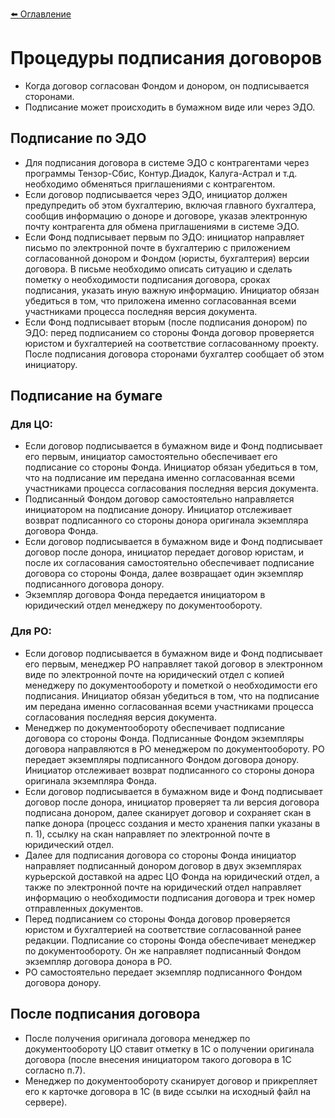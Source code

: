 [⬅️ Оглавление](../README.md)

# Процедуры подписания договоров

- Когда договор согласован Фондом и донором, он подписывается сторонами.
- Подписание может происходить в бумажном виде или через ЭДО.

## Подписание по ЭДО
- Для подписания договора в системе ЭДО с контрагентами через программы Тензор-Сбис, Контур.Диадок, Калуга-Астрал и т.д. необходимо обменяться приглашениями с контрагентом.
- Если договор подписывается через ЭДО, инициатор должен предупредить об этом бухгалтерию, включая главного бухгалтера, сообщив информацию о доноре и договоре, указав электронную почту контрагента для обмена приглашениями в системе ЭДО.
- Если Фонд подписывает первым по ЭДО: инициатор направляет письмо по электронной почте в бухгалтерию с приложением согласованной донором и Фондом (юристы, бухгалтерия) версии договора. В письме необходимо описать ситуацию и сделать пометку о необходимости подписания договора, сроках подписания, указать иную важную информацию. Инициатор обязан убедиться в том, что приложена именно согласованная всеми участниками процесса последняя версия документа.
- Если Фонд подписывает вторым (после подписания донором) по ЭДО: перед подписанием со стороны Фонда договор проверяется юристом и бухгалтерией на соответствие согласованному проекту. После подписания договора сторонами бухгалтер сообщает об этом инициатору.

## Подписание на бумаге
### Для ЦО:
- Если договор подписывается в бумажном виде и Фонд подписывает его первым, инициатор самостоятельно обеспечивает его подписание со стороны Фонда. Инициатор обязан убедиться в том, что на подписание им передана именно согласованная всеми участниками процесса согласования последняя версия документа.
- Подписанный Фондом договор самостоятельно направляется инициатором на подписание донору. Инициатор отслеживает возврат подписанного со стороны донора оригинала экземпляра договора Фонда.
- Если договор подписывается в бумажном виде и Фонд подписывает договор после донора, инициатор передает договор юристам, и после их согласования самостоятельно обеспечивает подписание договора со стороны Фонда, далее возвращает один экземпляр подписанного договора донору.
- Экземпляр договора Фонда передается инициатором в юридический отдел менеджеру по документообороту.

### Для РО:
- Если договор подписывается в бумажном виде и Фонд подписывает его первым, менеджер РО направляет такой договор в электронном виде по электронной почте на юридический отдел с копией менеджеру по документообороту и пометкой о необходимости его подписания. Инициатор обязан убедиться в том, что на подписание им передана именно согласованная всеми участниками процесса согласования последняя версия документа.
- Менеджер по документообороту обеспечивает подписание договора со стороны Фонда. Подписанные Фондом экземпляры договора направляются в РО менеджером по документообороту. РО передает экземпляры подписанного Фондом договора донору. Инициатор отслеживает возврат подписанного со стороны донора оригинала экземпляра Фонда.
- Если договор подписывается в бумажном виде и Фонд подписывает договор после донора, инициатор проверяет та ли версия договора подписана донором, далее сканирует договор и сохраняет скан в папке донора (процесс создания и место хранения папки указаны в п. 1), ссылку на скан направляет по электронной почте в юридический отдел.
- Далее для подписания договора со стороны Фонда инициатор направляет подписанный донором договор в двух экземплярах курьерской доставкой на адрес ЦО Фонда на юридический отдел, а также по электронной почте на юридический отдел направляет информацию о необходимости подписания договора и трек номер отправленных документов.
- Перед подписанием со стороны Фонда договор проверяется юристом и бухгалтерией на соответствие согласованной ранее редакции. Подписание со стороны Фонда обеспечивает менеджер по документообороту. Он же направляет подписанный Фондом экземпляр договора донора в РО.
- РО самостоятельно передает экземпляр подписанного Фондом договора донору.

## После подписания договора
- После получения оригинала договора менеджер по документообороту ЦО ставит отметку в 1С о получении оригинала договора (после внесения инициатором такого договора в 1С согласно п.7).
- Менеджер по документообороту сканирует договор и прикрепляет его к карточке договора в 1С (в виде ссылки на исходный файл на сервере).

